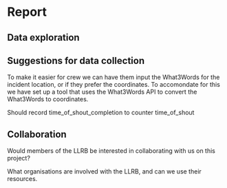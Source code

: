 # Report

## Data exploration

## Suggestions for data collection

To make it easier for crew we can have them input the What3Words for the incident location, or if they prefer the coordinates. To accomondate for this we have set up a tool that uses the What3Words API to convert the What3Words to coordinates. 

Should record time_of_shout_completion to counter time_of_shout

## Collaboration

Would members of the LLRB be interested in collaborating with us on this project?

What organisations are involved with the LLRB, and can we use their resources.
